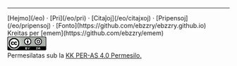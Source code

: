 
***
<div class="footer">

<div class="text-small">
[Hejmo](/eo) · [Pri](/eo/pri) · [Citaĵoj](/eo/citajxoj) · [Pripensoj](/eo/pripensoj) · [Fonto](https://github.com/ebzzry/ebzzry.github.io)
</div>
<div class="text-x-small">
Kreitas per [emem](https://github.com/ebzzry/emem)
</div>

<div class="text-x-small">
<a rel="license" href="https://creativecommons.org/licenses/by-sa/4.0/deed.eo"><img alt="Krea Komunaĵo Atribuite-Samkondiĉe 4.0 Tutmonda Permesilo" class="cc" src="/bildoj/cc4-sa-88x31.png" /></a><br>
Permesilatas sub la <a rel="license" href="https://creativecommons.org/licenses/by-sa/4.0/deed.eo">KK PER-AS 4.0 Permesilo.</a><br>
</div>

</div>
